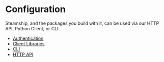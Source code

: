 <a id="configuration"></a>

# Configuration

Steamship, and the packages you build with it, can be used via our HTTP API, Python Client, or CLI.

* [Authentication](/configuration/authentication.md)
* [Client Libraries](/configuration/clients.md)
* [CLI](/configuration/cli.md)
* [HTTP API](http.md)
